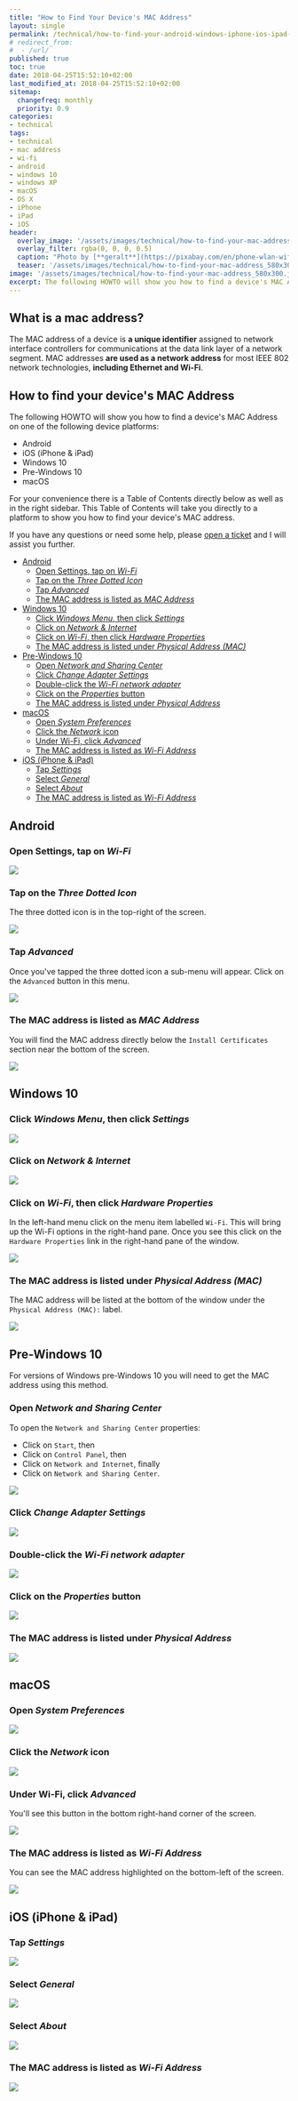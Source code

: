 ```yaml
---
title: "How to Find Your Device's MAC Address"
layout: single
permalink: /technical/how-to-find-your-android-windows-iphone-ios-ipad-macos-mac-address.html
# redirect_from: 
#  - /url/
published: true
toc: true
date: 2018-04-25T15:52:10+02:00
last_modified_at: 2018-04-25T15:52:10+02:00
sitemap: 
  changefreq: monthly
  priority: 0.9
categories:
- technical
tags:
- technical
- mac address
- wi-fi
- android
- windows 10
- windows XP
- macOS
- OS X
- iPhone
- iPad
- iOS
header:
  overlay_image: '/assets/images/technical/how-to-find-your-mac-address.jpg'
  overlay_filter: rgba(0, 0, 0, 0.5)
  caption: "Photo by [**geralt**](https://pixabay.com/en/phone-wlan-wifi-mobile-phone-call-1582893/)"
  teaser: '/assets/images/technical/how-to-find-your-mac-address_580x300.jpg'
image: '/assets/images/technical/how-to-find-your-mac-address_580x300.jpg'
excerpt: The following HOWTO will show you how to find a device's MAC Address on either Android, iPhone, iPad, Windows or macOS.
---
```

## What is a mac address?

The MAC address of a device is __a unique identifier__ assigned to network interface controllers for communications at the data link layer of a network segment. MAC addresses __are used as a network address__ for most IEEE 802 network technologies, __including Ethernet and Wi-Fi__.

## How to find your device's MAC Address

The following HOWTO will show you how to find a device's MAC Address on one of the following device platforms:

* Android
* iOS (iPhone & iPad)
* Windows 10
* Pre-Windows 10
* macOS

For your convenience there is a Table of Contents directly below as well as in the right sidebar. This Table of Contents will take you directly to a platform to show you how to find your device's MAC address.

If you have any questions or need some help, please [open a ticket][github] and I will assist you further.

<!-- MarkdownTOC -->

- [Android](#android)
    - [Open Settings, tap on _Wi-Fi_](#open-settings-tap-on-_wi-fi_)
    - [Tap on the _Three Dotted Icon_](#tap-on-the-_three-dotted-icon_)
    - [Tap _Advanced_](#tap-_advanced_)
    - [The MAC address is listed as _MAC Address_](#the-mac-address-is-listed-as-_mac-address_)
- [Windows 10](#windows-10)
    - [Click _Windows Menu_, then click _Settings_](#click-_windows-menu_-then-click-_settings_)
    - [Click on _Network & Internet_](#click-on-_network--internet_)
    - [Click on _Wi-Fi_, then click _Hardware Properties_](#click-on-_wi-fi_-then-click-_hardware-properties_)
    - [The MAC address is listed under _Physical Address \(MAC\)_](#the-mac-address-is-listed-under-_physical-address-mac_)
- [Pre-Windows 10](#pre-windows-10)
    - [Open _Network and Sharing Center_](#open-_network-and-sharing-center_)
    - [Click _Change Adapter Settings_](#click-_change-adapter-settings_)
    - [Double-click the _Wi-Fi network adapter_](#double-click-the-_wi-fi-network-adapter_)
    - [Click on the _Properties_ button](#click-on-the-_properties_-button)
    - [The MAC address is listed under _Physical Address_](#the-mac-address-is-listed-under-_physical-address_)
- [macOS](#macos)
    - [Open _System Preferences_](#open-_system-preferences_)
    - [Click the _Network_ icon](#click-the-_network_-icon)
    - [Under Wi-Fi, click _Advanced_](#under-wi-fi-click-_advanced_)
    - [The MAC address is listed as _Wi-Fi Address_](#the-mac-address-is-listed-as-_wi-fi-address_)
- [iOS \(iPhone & iPad\)](#ios-iphone--ipad)
    - [Tap _Settings_](#tap-_settings_)
    - [Select _General_](#select-_general_)
    - [Select _About_](#select-_about_)
    - [The MAC address is listed as _Wi-Fi Address_](#the-mac-address-is-listed-as-_wi-fi-address_-1)

<!-- /MarkdownTOC -->

<a id="android"></a>
## Android

<a id="open-settings-tap-on-_wi-fi_"></a>
### Open Settings, tap on _Wi-Fi_

![][android-1]

<a id="tap-on-the-_three-dotted-icon_"></a>
### Tap on the _Three Dotted Icon_

The three dotted icon is in the top-right of the screen.

![][android-1a]

<a id="tap-_advanced_"></a>
### Tap _Advanced_

Once you've tapped the three dotted icon a sub-menu will appear. Click on the `Advanced` button in this menu.

![][android-2]

<a id="the-mac-address-is-listed-as-_mac-address_"></a>
### The MAC address is listed as _MAC Address_

You will find the MAC address directly below the `Install Certificates` section near the bottom of the screen.

![][android-3]

<a id="windows-10"></a>
## Windows 10

<a id="click-_windows-menu_-then-click-_settings_"></a>
### Click _Windows Menu_, then click _Settings_

![][windows-1]

<a id="click-on-_network--internet_"></a>
### Click on _Network & Internet_

![][windows-2]

<a id="click-on-_wi-fi_-then-click-_hardware-properties_"></a>
### Click on _Wi-Fi_, then click _Hardware Properties_

In the left-hand menu click on the menu item labelled `Wi-Fi`. This will bring up the Wi-Fi options in the right-hand pane. Once you see this click on the `Hardware Properties` link in the right-hand pane of the window.

![][windows-3]

<a id="the-mac-address-is-listed-under-_physical-address-mac_"></a>
### The MAC address is listed under _Physical Address (MAC)_

The MAC address will be listed at the bottom of the window under the `Physical Address (MAC):` label.

![][windows-4]

<a id="pre-windows-10"></a>
## Pre-Windows 10

For versions of Windows pre-Windows 10 you will need to get the MAC address using this method.

<a id="open-_network-and-sharing-center_"></a>
### Open _Network and Sharing Center_

To open the `Network and Sharing Center` properties:

* Click on `Start`, then
* Click on `Control Panel`, then
* Click on `Network and Internet`, finally
* Click on `Network and Sharing Center`.

![][winold-1]

<a id="click-_change-adapter-settings_"></a>
### Click _Change Adapter Settings_

![][winold-2]

<a id="double-click-the-_wi-fi-network-adapter_"></a>
### Double-click the _Wi-Fi network adapter_

![][winold-3]

<a id="click-on-the-_properties_-button"></a>
### Click on the _Properties_ button

![][winold-4]

<a id="the-mac-address-is-listed-under-_physical-address_"></a>
### The MAC address is listed under _Physical Address_

![][winold-5]

<a id="macos"></a>
## macOS

<a id="open-_system-preferences_"></a>
### Open _System Preferences_

![][mac-1]

<a id="click-the-_network_-icon"></a>
### Click the _Network_ icon

![][mac-2]

<a id="under-wi-fi-click-_advanced_"></a>
### Under Wi-Fi, click _Advanced_

You'll see this button in the bottom right-hand corner of the screen.

![][mac-3]

<a id="the-mac-address-is-listed-as-_wi-fi-address_"></a>
### The MAC address is listed as _Wi-Fi Address_

You can see the MAC address highlighted on the bottom-left of the screen.

![][mac-4]

<a id="ios-iphone--ipad"></a>
## iOS (iPhone & iPad)

<a id="tap-_settings_"></a>
### Tap _Settings_

![][ios-1]

<a id="select-_general_"></a>
### Select _General_

![][ios-2]

<a id="select-_about_"></a>
### Select _About_

![][ios-3]

<a id="the-mac-address-is-listed-as-_wi-fi-address_-1"></a>
### The MAC address is listed as _Wi-Fi Address_

![][ios-4]


[android-1]: /assets/images/technical/how-to-find-your-android-windows-iphone-ios-ipad-macos-mac-address/Android-Step-1.png
[android-1a]: /assets/images/technical/how-to-find-your-android-windows-iphone-ios-ipad-macos-mac-address/Android-Step-1a.png
[android-2]: /assets/images/technical/how-to-find-your-android-windows-iphone-ios-ipad-macos-mac-address/Android-Step-2.png
[android-3]: /assets/images/technical/how-to-find-your-android-windows-iphone-ios-ipad-macos-mac-address/Android-Step-3.png

[mac-1]: /assets/images/technical/how-to-find-your-android-windows-iphone-ios-ipad-macos-mac-address/macOS-Step-1.png
[mac-2]: /assets/images/technical/how-to-find-your-android-windows-iphone-ios-ipad-macos-mac-address/macOS-Step-2.png
[mac-3]: /assets/images/technical/how-to-find-your-android-windows-iphone-ios-ipad-macos-mac-address/macOS-Step-3.png
[mac-4]: /assets/images/technical/how-to-find-your-android-windows-iphone-ios-ipad-macos-mac-address/macOS-Step-4.png

[ios-1]: /assets/images/technical/how-to-find-your-android-windows-iphone-ios-ipad-macos-mac-address/ios-step-1.png
[ios-2]: /assets/images/technical/how-to-find-your-android-windows-iphone-ios-ipad-macos-mac-address/ios-step-2.png
[ios-3]: /assets/images/technical/how-to-find-your-android-windows-iphone-ios-ipad-macos-mac-address/ios-step-3.png
[ios-4]: /assets/images/technical/how-to-find-your-android-windows-iphone-ios-ipad-macos-mac-address/ios-step-4.png

[winold-1]: /assets/images/technical/how-to-find-your-android-windows-iphone-ios-ipad-macos-mac-address/Pre-Windows-10-Step-1.png
[winold-2]: /assets/images/technical/how-to-find-your-android-windows-iphone-ios-ipad-macos-mac-address/Pre-Windows-10-Step-2.png
[winold-3]: /assets/images/technical/how-to-find-your-android-windows-iphone-ios-ipad-macos-mac-address/Pre-Windows-10-Step-3.png
[winold-4]: /assets/images/technical/how-to-find-your-android-windows-iphone-ios-ipad-macos-mac-address/Pre-Windows-10-Step-4.png
[winold-5]: /assets/images/technical/how-to-find-your-android-windows-iphone-ios-ipad-macos-mac-address/Pre-Windows-10-Step-5.png

[windows-1]: /assets/images/technical/how-to-find-your-android-windows-iphone-ios-ipad-macos-mac-address/Windows-10-Step-1.png
[windows-2]: /assets/images/technical/how-to-find-your-android-windows-iphone-ios-ipad-macos-mac-address/Windows-10-Step-2.png
[windows-3]: /assets/images/technical/how-to-find-your-android-windows-iphone-ios-ipad-macos-mac-address/Windows-10-Step-3.png
[windows-4]: /assets/images/technical/how-to-find-your-android-windows-iphone-ios-ipad-macos-mac-address/Windows-10-Step-4.png

[github]: https://github.com/justinhartman/justinhartman.github.io/issues/new
